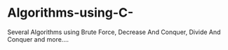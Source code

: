 # Algorithms-using-C-
Several Algorithms using Brute Force, Decrease And Conquer, Divide And Conquer and more....
